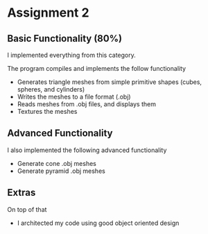 # Assignment 2

## Basic Functionality (80%)
I implemented everything from this category.

The program compiles and implements the follow functionality
- Generates triangle meshes from simple primitive shapes (cubes, spheres, and cylinders)
- Writes the meshes to a file format (.obj)
- Reads meshes from .obj files, and displays them
- Textures the meshes

## Advanced Functionality
I also implemented the following advanced functionality
- Generate cone .obj meshes
- Generate pyramid .obj meshes

## Extras
On top of that
- I architected my code using good object oriented design
